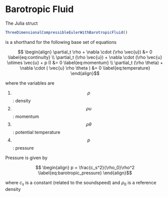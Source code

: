# Barotropic Fluid
The Julia struct 
```julia
ThreeDimensionalCompressibleEulerWithBarotropicFluid()
```

is a shorthand for the following base set of equations

```math
    \begin{align}
    \partial_t \rho + \nabla \cdot (\rho \vec{u})  &= 0 
    \label{eq:continuity}
    \\
    \partial_t (\rho \vec{u}) + \nabla \cdot (\rho \vec{u} \otimes \vec{u} + p I)  &= 0 
    \label{eq:momentum}
    \\
    \partial_t (\rho \theta) + \nabla \cdot ( \vec{u}  \rho \theta )  &= 0 
    \label{eq:temperature}
    \end{align}
``` 

where the variables are
1. $$\rho$$  :  density
1. $$\rho u $$ : momentum
1. $$\rho \theta $$ : potential temperature
1. $$p$$  : pressure

Pressure is given by
```math
    \begin{align}
    p =  \frac{c_s^2}{\rho_0}\rho^2
    \label{eq:barotropic_pressure}
    \end{align}
```
where $c_s$ is a constant (related to the soundspeed) and $\rho_0$ is a reference density
